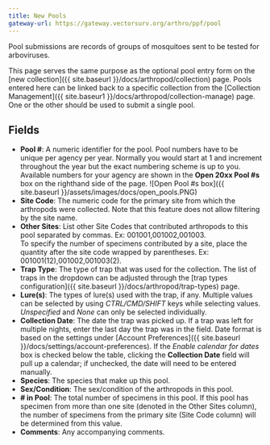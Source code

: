 ```yaml
---
title: New Pools
gateway-url: https://gateway.vectorsurv.org/arthro/ppf/pool
---
```


Pool submissions are records of groups of mosquitoes sent to be tested for arboviruses.

This page serves the same purpose as the optional pool entry form on the [new collection]({{ site.baseurl }}/docs/arthropod/collection) page. Pools entered here can be linked back to a specific collection from the [Collection Management]({{ site.baseur1 }}/docs/arthropod/collection-manage) page. One or the other should be used to submit a single pool.

## Fields

- **Pool #**: A numeric identifier for the pool. Pool numbers have to be unique per agency per year. Normally you would start at 1 and increment throughout the year but the exact numbering scheme is up to you. Available numbers for your agency are shown in the **Open 20xx Pool #s** box on the righthand side of the page.
  ![Open Pool #s box]({{ site.baseurl }}/assets/images/docs/open_pools.PNG)
- **Site Code**: The numeric code for the primary site from which the arthropods were collected. Note that this feature does not allow filtering by the site name.
- **Other Sites**: List other Site Codes that contributed arthropods to this pool separated by commas. Ex: 001001,001002,001003.  
  To specify the number of specimens contributed by a site, place the quantity after the site code wrapped by parentheses. Ex: 001001(12),001002,001003(2).
- **Trap Type**: The type of trap that was used for the collection. The list of traps in the dropdown can be adjusted through the [trap types configuration]({{ site.baseurl }}/docs/arthropod/trap-types) page.
- **Lure(s)**: The types of lure(s) used with the trap, if any. Multiple values can be selected by using _CTRL/CMD/SHIFT_ keys while selecting values. _Unspecified_ and _None_ can only be selected individually.
- **Collection Date**: The date the trap was picked up. If a trap was left for multiple nights, enter the last day the trap was in the field. Date format is based on the settings under [Account Preferences]({{ site.baseurl }}/docs/settings/account-preferences). If the _Enable calendar for dates_ box is checked below the table, clicking the **Collection Date** field will pull up a calendar; if unchecked, the date will need to be entered manually.
- **Species**: The species that make up this pool.
- **Sex/Condition**: The sex/condition of the arthropods in this pool.
- **# in Pool**: The total number of specimens in this pool. If this pool has specimen from more than one site (denoted in the Other Sites column), the number of specimens from the primary site (Site Code column) will be determined from this value.
- **Comments**: Any accompanying comments.
